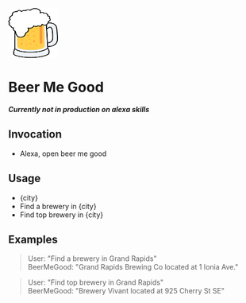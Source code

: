 <img src="https://github.com/georgeglessner/BeerMeGood/blob/master/images/logo.png" alt="Image" width="100" height="100" style="margin: 0 auto"/>

# Beer Me Good

_**Currently not in production on alexa skills**_

## Invocation
- Alexa, open beer me good

## Usage 
- {city}
- Find a brewery in {city}
- Find top brewery in {city}


## Examples

> User: "Find a brewery in Grand Rapids"  
 BeerMeGood: "Grand Rapids Brewing Co located at 1 Ionia Ave."

>User: "Find top brewery in Grand Rapids"  
BeerMeGood: "Brewery Vivant located at 925 Cherry St SE"  
